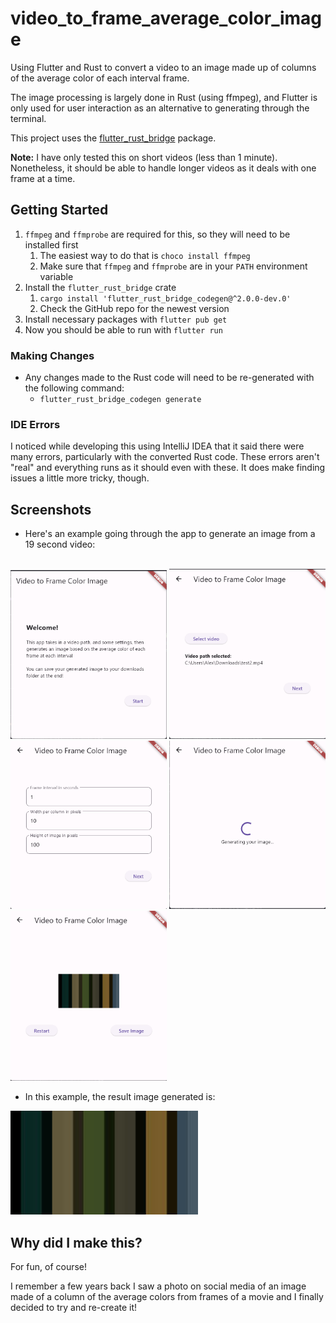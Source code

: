 # video_to_frame_average_color_image

Using Flutter and Rust to convert a video to an image made up of 
columns of the average color of each interval frame.

The image processing is largely done in Rust (using ffmpeg), and Flutter 
is only used for user interaction as an alternative to generating through
the terminal.

This project uses the [flutter_rust_bridge](https://github.com/fzyzcjy/flutter_rust_bridge) 
package.

**Note:** I have only tested this on short videos (less than 1 minute).
Nonetheless, it should be able to handle longer videos as it deals with one frame
at a time.


## Getting Started

1. `ffmpeg` and `ffmprobe` are required for this, so they will need to be installed first
   1. The easiest way to do that is `choco install ffmpeg`
   2. Make sure that `ffmpeg` and `ffmprobe` are in your `PATH` environment variable
2. Install the `flutter_rust_bridge` crate
   1. `cargo install 'flutter_rust_bridge_codegen@^2.0.0-dev.0'`
   2. Check the GitHub repo for the newest version
3. Install necessary packages with `flutter pub get`
4. Now you should be able to run with `flutter run`

### Making Changes

- Any changes made to the Rust code will need to be re-generated with the following
  command:
  - `flutter_rust_bridge_codegen generate`

### IDE Errors

I noticed while developing this using IntelliJ IDEA that it said there were many errors,
particularly with the converted Rust code. These errors aren't "real" and everything runs
as it should even with these. It does make finding issues a little more tricky, though.

## Screenshots

- Here's an example going through the app to generate an image from a 19 second video:
<br/>
<img src="assets/screen_1.png" alt="Home Page" width="250px" />
<img src="assets/screen_2.png" alt="Video Select" width="250px" />
<img src="assets/screen_3.png" alt="Settings" width="250px" />
<img src="assets/screen_4_loading.png" alt="Generating" width="250px" />
<img src="assets/screen_4_finished.png" alt="Finished" width="250px" />

<br />

- In this example, the result image generated is: <br/>
<img src="assets/output.jpg" alt="Result" width="300px" />

## Why did I make this?

For fun, of course!

I remember a few years back I saw a photo on social media of an image
made of a column of the average colors from frames of a movie and I
finally decided to try and re-create it!
